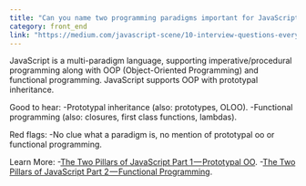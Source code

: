 ```yaml
---
title: "Can you name two programming paradigms important for JavaScript app developers?"
category: front_end
link: "https://medium.com/javascript-scene/10-interview-questions-every-javascript-developer-should-know-6fa6bdf5ad95#.hj5vgigx7"
---
```

JavaScript is a multi-paradigm language, supporting imperative/procedural programming along with OOP (Object-Oriented Programming) and functional programming. JavaScript supports OOP with prototypal inheritance.

Good to hear:
-Prototypal inheritance (also: prototypes, OLOO).
-Functional programming (also: closures, first class functions, lambdas).

Red flags:
-No clue what a paradigm is, no mention of prototypal oo or functional programming.

Learn More:
-[The Two Pillars of JavaScript Part 1 — Prototypal OO](https://medium.com/javascript-scene/the-two-pillars-of-javascript-ee6f3281e7f3).
-[The Two Pillars of JavaScript Part 2 — Functional Programming](https://medium.com/javascript-scene/the-two-pillars-of-javascript-pt-2-functional-programming-a63aa53a41a4#.xuwrkliwh).

